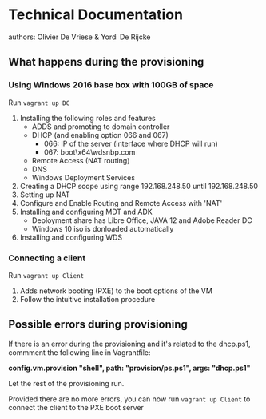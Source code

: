 # Technical Documentation
authors: Olivier De Vriese & Yordi De Rijcke

## What happens during the provisioning

### Using Windows 2016 base box with 100GB of space
Run ```vagrant up DC```
1. Installing the following roles and features
    - ADDS and promoting to domain controller
    - DHCP (and enabling option 066 and 067)
	    * 066: IP of the server (interface where DHCP will run)
	    * 067: boot\x64\wdsnbp.com
    - Remote Access (NAT routing)
    - DNS
    - Windows Deployment Services
2. Creating a DHCP scope using range 192.168.248.50 until 192.168.248.50
3. Setting up NAT
4. Configure and Enable Routing and Remote Access with 'NAT'
5. Installing and configuring MDT and ADK
    - Deployment share has Libre Office, JAVA 12 and Adobe Reader DC
    - Windows 10 iso is donloaded automatically
6. Installing and configuring WDS
    
### Connecting a client
Run ```vagrant up Client```
1. Adds network booting (PXE) to the boot options of the VM
2. Follow the intuitive installation procedure


## Possible errors during provisioning

If there is an error during the provisioning and it's related to the dhcp.ps1, commment the following line in Vagrantfile:

**config.vm.provision "shell", path: "provision/ps.ps1", args: "dhcp.ps1"**

Let the rest of the provisioning run.

Provided there are no more errors, you can now run ```vagrant up Client``` to connect the client to the PXE boot server


[](provisioning_screenshots/domain-controller-1.png)
[](provisioning_screenshots/domain-controller-2.png)
[](provisioning_screenshots/installing-chocolatey.png)
[](provisioning_screenshots/base-provisioning.png)
[](provisioning_screenshots/fix-ip-settings-and-install-nat-routing.png)
[](provisioning_screenshots/nat-routing-and-dhcp.png)
[](provisioning_screenshots/installing-mdt.png)
[](provisioning_screenshots/mdt-upgrade.png)
[](provisioning_screenshots/)
